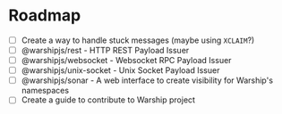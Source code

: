 # Roadmap

- [ ] Create a way to handle stuck messages (maybe using `XCLAIM`?)
- [ ] @warshipjs/rest - HTTP REST Payload Issuer
- [ ] @warshipjs/websocket - Websocket RPC Payload Issuer
- [ ] @warshipjs/unix-socket - Unix Socket Payload Issuer
- [ ] @warshipjs/sonar - A web interface to create visibility for Warship's namespaces
- [ ] Create a guide to contribute to Warship project